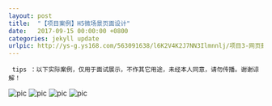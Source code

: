```yaml
---
layout: post
title:  "【项目案例】H5微场景页面设计"
date:   2017-09-15 00:00:00 +0800
categories: jekyll update
urlpic: http://ys-g.ys168.com/563091638/l6K2V4K2J7NN3Ilmnnlj/项目3-网页封面图.jpg
---
```



` tips ：以下实际案例，仅用于面试展示，不作其它用途，未经本人同意，请勿传播。谢谢谅解！`


![pic](http://ys-g.ys168.com/563091684/i6I2X6I3IHP4nolong/a1.jpg)
![pic](http://ys-g.ys168.com/563091684/i6I2X6I3IHPFnolong/a2.jpg)
![pic](http://ys-g.ys168.com/563091685/nolongm2J6W4H5HJLH/a3.jpg)
![pic](http://ys-g.ys168.com/563091657/mkksogj7M3T5I6I3OP4I/a4.jpg)






